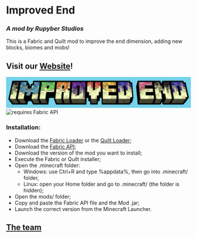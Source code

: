 # Improved End

### *A mod by Rupyber Studios*

This is a Fabric and Quilt mod to improve the end dimension, adding new blocks, biomes and mobs!

## Visit our [Website](https://rupyberstudios.github.io/website/)!

![Improved End Logo](https://github.com/RupyberStudios/website/blob/main/img/improved_end_logo_small.png?raw=true)
![requires Fabric API](https://i.imgur.com/HabVZJR.png)

### Installation:

- Download the [Fabric Loader](https://fabricmc.net/use/installer/) or the [Quilt Loader](https://quiltmc.org/en/install/);
- Download the [Fabric API](https://modrinth.com/mod/fabric-api);
- Download the version of the mod you want to install;
- Execute the Fabric or Quilt installer;
- Open the .minecraft folder:
  - Windows: use Ctrl+R and type %appdata%, then go into .minecraft/ folder,
  - Linux: open your Home folder and go to .minecraft/ (the folder is hidden);
- Open the mods/ folder;
- Copy and paste the Fabric API file and the Mod .jar;
- Launch the correct version from the Minecraft Launcher.

## [The team](https://rupyberstudios.github.io/website/pages/about)
